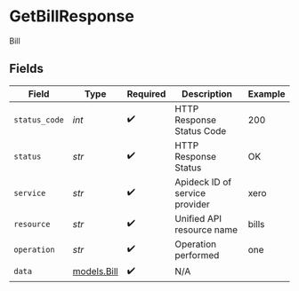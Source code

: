 # GetBillResponse

Bill


## Fields

| Field                            | Type                             | Required                         | Description                      | Example                          |
| -------------------------------- | -------------------------------- | -------------------------------- | -------------------------------- | -------------------------------- |
| `status_code`                    | *int*                            | :heavy_check_mark:               | HTTP Response Status Code        | 200                              |
| `status`                         | *str*                            | :heavy_check_mark:               | HTTP Response Status             | OK                               |
| `service`                        | *str*                            | :heavy_check_mark:               | Apideck ID of service provider   | xero                             |
| `resource`                       | *str*                            | :heavy_check_mark:               | Unified API resource name        | bills                            |
| `operation`                      | *str*                            | :heavy_check_mark:               | Operation performed              | one                              |
| `data`                           | [models.Bill](../models/bill.md) | :heavy_check_mark:               | N/A                              |                                  |
